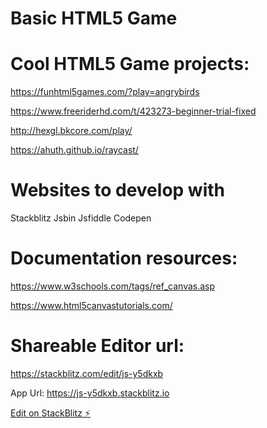 # Basic HTML5 Game

# Cool HTML5 Game projects:

https://funhtml5games.com/?play=angrybirds

https://www.freeriderhd.com/t/423273-beginner-trial-fixed

http://hexgl.bkcore.com/play/

https://ahuth.github.io/raycast/


# Websites to develop with

Stackblitz
Jsbin
Jsfiddle
Codepen

# Documentation resources:
https://www.w3schools.com/tags/ref_canvas.asp

https://www.html5canvastutorials.com/

# Shareable Editor url:

https://stackblitz.com/edit/js-y5dkxb

App Url: https://js-y5dkxb.stackblitz.io

[Edit on StackBlitz ⚡️](https://stackblitz.com/edit/js-y5dkxb)
